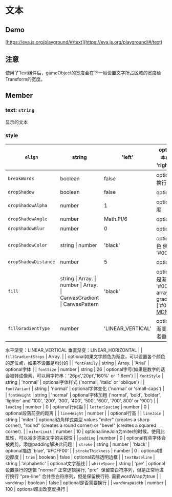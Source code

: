 # 文本

## Demo
[https://eva.js.org/playground/#/text](https://eva.js.org/playground/#/text)
## 注意
使用了Text组件后，gameObject的宽度会在下一帧设置文字所占区域的宽度给Transform的宽度。
## Member
### text: `string` 
显示的文本
### style
| `align`              | string                                                                                                      | 'left'            | optional作用于多行文本('left', 'center' or 'right'), 单行文本不生效                                                                                                                                         |
| -------------------- | ----------------------------------------------------------------------------------------------------------- | ----------------- | ----------------------------------------------------------------------------------------------------------------------------------------------------------------------------------------------------------- |
| `breakWords`         | boolean                                                                                                     | false             | optional是否在词语中间换行                                                                                                                                                                                  |
| `dropShadow`         | boolean                                                                                                     | false             | optional设置文字阴影                                                                                                                                                                                        |
| `dropShadowAlpha`    | number                                                                                                      | 1                 | optional文字阴影的透明度                                                                                                                                                                                    |
| `dropShadowAngle`    | number                                                                                                      | Math.PI/6         | optional文字阴影角度                                                                                                                                                                                        |
| `dropShadowBlur`     | number                                                                                                      | 0                 | optional文字阴影模糊度                                                                                                                                                                                      |
| `dropShadowColor`    | string &#124; number                                                                                        | 'black'           | optional文字阴影颜色 例如 'red', '#00FF00'                                                                                                                                                                  |
| `dropShadowDistance` | number                                                                                                      | 5                 | optional文字阴影距离                                                                                                                                                                                        |
| `fill`               | string &#124; Array.<string> &#124; number &#124; Array.<number> &#124; CanvasGradient &#124; CanvasPattern | 'black'           | optional文字颜色，可以是渐变 e.g 'red', '#00FF00'. Can be an array to create a gradient eg ['#000000','#FFFFFF'] [MDN](https://developer.mozilla.org/en-US/docs/Web/API/CanvasRenderingContext2D/fillStyle) |
| `fillGradientType`   | number                                                                                                      | 'LINEAR_VERTICAL' | optional如果文字颜色为渐变，可以设置水平或者垂直渐变                                                                                                                                                        |
水平渐变：LINEAR_VERTICAL
垂直渐变：LINEAR_HORIZONTAL |
| `fillGradientStops` | Array.<number> |  | optional如果文字颜色为渐变，可以设置各个颜色的定位点，如果不设置是均分的 |
| `fontFamily` | string &#124; Array.<string> | 'Arial' | optional字体 |
| `fontSize` | number &#124; string | 26 | optional字号(如果是数字的话会被转成像素，可以用字符串：'26px','20pt','160%' or '1.6em') |
| `fontStyle` | string | 'normal' | optional字体样式 ('normal', 'italic' or 'oblique') |
| `fontVariant` | string | 'normal' | optional字体变化 ('normal' or 'small-caps') |
| `fontWeight` | string | 'normal' | optional字体加粗 ('normal', 'bold', 'bolder', 'lighter' and '100', '200', '300', '400', '500', '600', '700', 800' or '900') |
| `leading` | number | 0 | optional行间距 |
| `letterSpacing` | number | 0 | optional段落前空的距离 |
| `lineHeight` | number |  | optional行高 |
| `lineJoin` | string | 'miter' | optional边角样式类型 values "miter" (creates a sharp corner), "round" (creates a round corner) or "bevel" (creates a squared corner). |
| `miterLimit` | number | 10 | optionallineJoin为miter的时候，使用此属性，可以减少渲染文字的尖锐性 |
| `padding` | number | 0 | optional有些字体会被裁剪，添加padding解决此问题 |
| `stroke` | string &#124; number | 'black' | optional描边 'blue', '#FCFF00' |
| `strokeThickness` | number | 0 | optional描边厚度 |
| `trim` | boolean | false | optional去除透明边框 |
| `textBaseline` | string | 'alphabetic' | optional文字基线 |
| `whiteSpace` | string | 'pre' | optional设置换行的逻辑 
"normal" 正常逻辑换行, 
"pre"  保留空白符序列，但是正常地进行换行
"pre-line" 合并空白符序列，但是保留换行符. 
需要wordWrap为true |
| `wordWrap` | boolean | false | optional是否需要换行 |
| `wordWrapWidth` | number | 100 | optional超出改宽度换行 |



